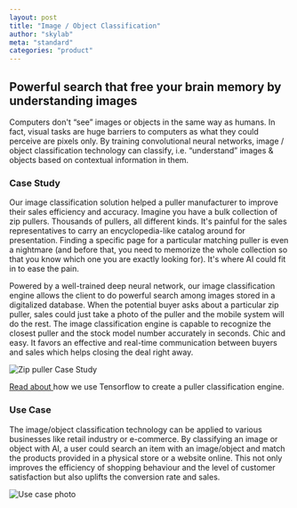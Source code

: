```yaml
---
layout: post
title: "Image / Object Classification"
author: "skylab"
meta: "standard"
categories: "product"
---
```


## Powerful search that free your brain memory by understanding images

Computers don't “see” images or objects in the same way as humans. In fact, visual tasks are huge barriers to computers as what they could perceive are pixels only. By training convolutional neural networks, image / object classification technology can classify, i.e. “understand” images & objects based on contextual information in them.

### Case Study

Our image classification solution helped a puller manufacturer to improve their sales efficiency and accuracy. Imagine you have a bulk collection of zip pullers. Thousands of pullers, all different kinds. It's painful for the sales representatives to carry an encyclopedia-like catalog around for presentation. Finding a specific page for a particular matching puller is even a nightmare (and before that, you need to memorize the whole collection so that you know which one you are exactly looking for). It's where AI could fit in to ease the pain.

Powered by a well-trained deep neural network, our image classification engine allows the client to do powerful search among images stored in a digitalized database. When the potential buyer asks about a particular zip puller, sales could just take a photo of the puller and the mobile system will do the rest. The image classification engine is capable to recognize the closest puller and the stock model number accurately in seconds. Chic and easy. It favors an effective and real-time communication between buyers and sales which helps closing the deal right away.

<img src="#" alt="Zip puller Case Study">

<a href="https://code.oursky.com/tensorflow-svm-image-classifications-engine/" target="_blank">Read about </a> how we use Tensorflow to create a puller classification engine.


### Use Case
The image/object classification technology can be applied to various businesses like retail industry or e-commerce. By classifying an image or object with AI, a user could search an item with an image/object and match the products provided in a physical store or a website online. This not only improves the efficiency of shopping behaviour and the level of customer satisfaction but also uplifts the conversion rate and sales.

<img src="#" alt="Use case photo">
